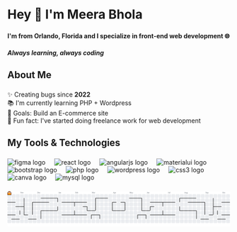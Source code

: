 <h1 align="left">Hey 👋 I'm Meera Bhola</h1>

###

<h4 align="left">I'm from Orlando, Florida and I specialize in front-end web development 🌐</h4>
<h5>Always learning, always coding</h5>

###

<h2 align="left">About Me</h2>

###

<p align="left">✨ Creating bugs since <b>2022</b><br>📚 I'm currently learning PHP + Wordpress<br>🎯 Goals: Build an E-commerce site <br>🎲 Fun fact: I've started doing freelance work for web development</p>

###

<h2 align="left">My Tools & Technologies</h2>

###

<div align="left">
  <img src="https://cdn.jsdelivr.net/gh/devicons/devicon/icons/figma/figma-original.svg" height="40" alt="figma logo"  />
  <img width="12" />
  <img src="https://cdn.jsdelivr.net/gh/devicons/devicon/icons/react/react-original.svg" height="40" alt="react logo"  />
  <img width="12" />
  <img src="https://cdn.jsdelivr.net/gh/devicons/devicon/icons/angularjs/angularjs-original.svg" height="40" alt="angularjs logo"  />
  <img width="12" />
  <img src="https://cdn.jsdelivr.net/gh/devicons/devicon/icons/materialui/materialui-original.svg" height="40" alt="materialui logo"  />
  <img width="12" />
  <img src="https://cdn.jsdelivr.net/gh/devicons/devicon/icons/bootstrap/bootstrap-original.svg" height="40" alt="bootstrap logo"  />
  <img width="12" />
  <img src="https://cdn.jsdelivr.net/gh/devicons/devicon/icons/php/php-original.svg" height="40" alt="php logo"  />
  <img width="12" />
  <img src="https://cdn.jsdelivr.net/gh/devicons/devicon/icons/wordpress/wordpress-original.svg" height="40" alt="wordpress logo"  />
  <img width="12" />
  <img src="https://cdn.jsdelivr.net/gh/devicons/devicon/icons/css3/css3-original.svg" height="40" alt="css3 logo"  />
  <img width="12" />
  <img src="https://cdn.jsdelivr.net/gh/devicons/devicon/icons/canva/canva-original.svg" height="40" alt="canva logo"  />
  <img width="12" />
  <img src="https://cdn.jsdelivr.net/gh/devicons/devicon/icons/mysql/mysql-original.svg" height="40" alt="mysql logo"  />
</div>

###

<picture>
  <source media="(prefers-color-scheme: dark)" srcset="https://raw.githubusercontent.com/meera-develops/meera-develops/output/pacman-contribution-graph-dark.svg">
  <source media="(prefers-color-scheme: light)" srcset="https://raw.githubusercontent.com/meera-develops/meera-develops/output/pacman-contribution-graph.svg">
  <img alt="pacman contribution graph" src="https://raw.githubusercontent.com/meera-develops/meera-develops/output/pacman-contribution-graph.svg">
</picture>

###

